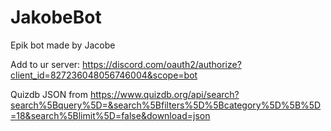 # JakobeBot

Epik bot made by Jacobe

Add to ur server: https://discord.com/oauth2/authorize?client_id=827236048056746004&scope=bot

Quizdb JSON from https://www.quizdb.org/api/search?search%5Bquery%5D=&search%5Bfilters%5D%5Bcategory%5D%5B%5D=18&search%5Blimit%5D=false&download=json
